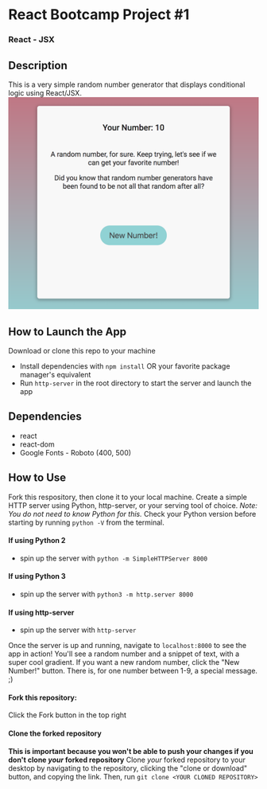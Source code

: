 # React Bootcamp Project #1

### React - JSX

## Description
This is a very simple random number generator that displays conditional logic using React/JSX.
![Example Screenshot of Page](example-img.png)


## How to Launch the App
Download or clone this repo to your machine
- Install dependencies with `npm install` OR your favorite package manager's equivalent
- Run `http-server` in the root directory to start the server and launch the app

## Dependencies
- react
- react-dom
- Google Fonts - Roboto (400, 500)


## How to Use
Fork this respository, then clone it to your local machine. Create a simple HTTP server using Python, http-server, or your serving tool of choice. _Note: You do not need to know Python for this._  Check your Python version before starting by running `python -V` from the terminal.

#### If using Python 2
- spin up the server with `python -m SimpleHTTPServer 8000`

#### If using Python 3
- spin up the server with `python3 -m http.server 8000`

#### If using http-server
- spin up the server with `http-server`

Once the server is up and running, navigate to `localhost:8000` to see the app in action! You'll see a random number and a snippet of text, with a super cool gradient. If you want a new random number, click the "New Number!" button. There is, for one number between 1-9, a special message. ;)

#### Fork this repository:
Click the Fork button in the top right

#### Clone the forked repository
**This is important because you won't be able to push your changes if you don't clone _your_ forked repository**
Clone _your_ forked repository to your desktop by navigating to the repository, clicking the "clone or download" button, and copying the link. Then, run `git clone <YOUR CLONED REPOSITORY>`

